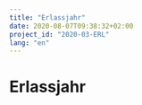 ```yaml
---
title: "Erlassjahr"
date: 2020-08-07T09:38:32+02:00
project_id: "2020-03-ERL"
lang: "en"
---
```

# Erlassjahr
